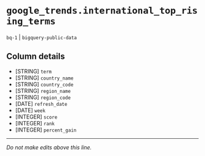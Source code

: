 # `google_trends.international_top_rising_terms`
`bq-1` | `bigquery-public-data`

## Column details
* [STRING]    `term`
* [STRING]    `country_name`
* [STRING]    `country_code`
* [STRING]    `region_name`
* [STRING]    `region_code`
* [DATE]      `refresh_date`
* [DATE]      `week`
* [INTEGER]   `score`
* [INTEGER]   `rank`
* [INTEGER]   `percent_gain`

-------------------------------------------------------------------------------
*Do not make edits above this line.*
